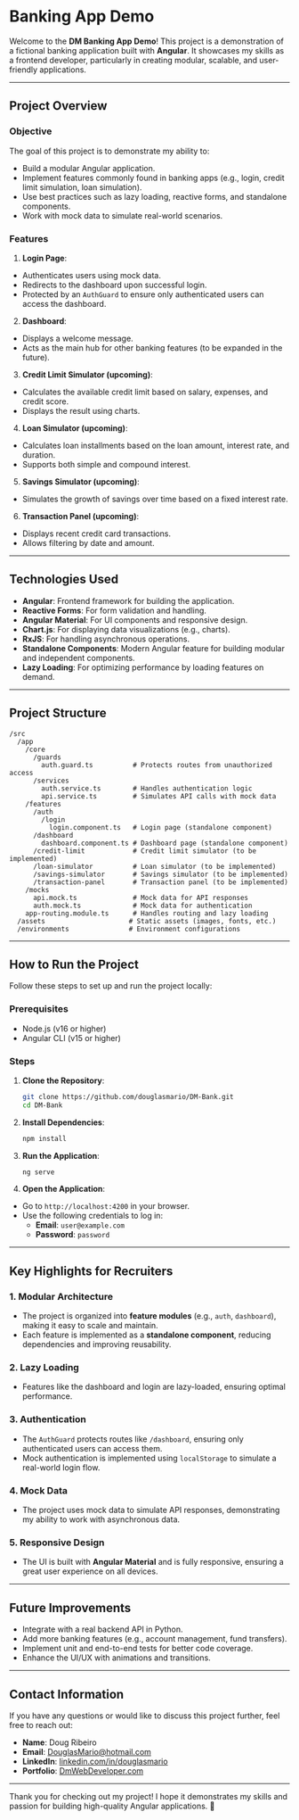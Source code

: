 # **Banking App Demo**

Welcome to the **DM Banking App Demo**! This project is a demonstration of a fictional banking application built with **Angular**. It showcases my skills as a frontend developer, particularly in creating modular, scalable, and user-friendly applications.

---

## **Project Overview**

### **Objective**
The goal of this project is to demonstrate my ability to:
- Build a modular Angular application.
- Implement features commonly found in banking apps (e.g., login, credit limit simulation, loan simulation).
- Use best practices such as lazy loading, reactive forms, and standalone components.
- Work with mock data to simulate real-world scenarios.

### **Features**
1. **Login Page**:
  - Authenticates users using mock data.
  - Redirects to the dashboard upon successful login.
  - Protected by an `AuthGuard` to ensure only authenticated users can access the dashboard.

2. **Dashboard**:
  - Displays a welcome message.
  - Acts as the main hub for other banking features (to be expanded in the future).

3. **Credit Limit Simulator (upcoming)**:
  - Calculates the available credit limit based on salary, expenses, and credit score.
  - Displays the result using charts.

4. **Loan Simulator (upcoming)**:
  - Calculates loan installments based on the loan amount, interest rate, and duration.
  - Supports both simple and compound interest.

5. **Savings Simulator (upcoming)**:
  - Simulates the growth of savings over time based on a fixed interest rate.

6. **Transaction Panel (upcoming)**:
  - Displays recent credit card transactions.
  - Allows filtering by date and amount.

---

## **Technologies Used**
- **Angular**: Frontend framework for building the application.
- **Reactive Forms**: For form validation and handling.
- **Angular Material**: For UI components and responsive design.
- **Chart.js**: For displaying data visualizations (e.g., charts).
- **RxJS**: For handling asynchronous operations.
- **Standalone Components**: Modern Angular feature for building modular and independent components.
- **Lazy Loading**: For optimizing performance by loading features on demand.

---

## **Project Structure**

```
/src
  /app
    /core
      /guards
        auth.guard.ts          # Protects routes from unauthorized access
      /services
        auth.service.ts        # Handles authentication logic
        api.service.ts         # Simulates API calls with mock data
    /features
      /auth
        /login
          login.component.ts   # Login page (standalone component)
      /dashboard
        dashboard.component.ts # Dashboard page (standalone component)
      /credit-limit            # Credit limit simulator (to be implemented)
      /loan-simulator          # Loan simulator (to be implemented)
      /savings-simulator       # Savings simulator (to be implemented)
      /transaction-panel       # Transaction panel (to be implemented)
    /mocks
      api.mock.ts              # Mock data for API responses
      auth.mock.ts             # Mock data for authentication
    app-routing.module.ts      # Handles routing and lazy loading
  /assets                     # Static assets (images, fonts, etc.)
  /environments               # Environment configurations
```

---

## **How to Run the Project**

Follow these steps to set up and run the project locally:

### **Prerequisites**
- Node.js (v16 or higher)
- Angular CLI (v15 or higher)

### **Steps**
1. **Clone the Repository**:
   ```bash
   git clone https://github.com/douglasmario/DM-Bank.git
   cd DM-Bank
   ```

2. **Install Dependencies**:
   ```bash
   npm install
   ```

3. **Run the Application**:
   ```bash
   ng serve
   ```

4. **Open the Application**:
  - Go to `http://localhost:4200` in your browser.
  - Use the following credentials to log in:
    - **Email**: `user@example.com`
    - **Password**: `password`

---

## **Key Highlights for Recruiters**

### **1. Modular Architecture**
- The project is organized into **feature modules** (e.g., `auth`, `dashboard`), making it easy to scale and maintain.
- Each feature is implemented as a **standalone component**, reducing dependencies and improving reusability.

### **2. Lazy Loading**
- Features like the dashboard and login are lazy-loaded, ensuring optimal performance.

### **3. Authentication**
- The `AuthGuard` protects routes like `/dashboard`, ensuring only authenticated users can access them.
- Mock authentication is implemented using `localStorage` to simulate a real-world login flow.

### **4. Mock Data**
- The project uses mock data to simulate API responses, demonstrating my ability to work with asynchronous data.

### **5. Responsive Design**
- The UI is built with **Angular Material** and is fully responsive, ensuring a great user experience on all devices.

---

## **Future Improvements**
- Integrate with a real backend API in Python.
- Add more banking features (e.g., account management, fund transfers).
- Implement unit and end-to-end tests for better code coverage.
- Enhance the UI/UX with animations and transitions.

---

## **Contact Information**

If you have any questions or would like to discuss this project further, feel free to reach out:

- **Name**: Doug Ribeiro
- **Email**: [DouglasMario@hotmail.com](mailto:douglasmario@hotmail.com)
- **LinkedIn**: [linkedin.com/in/douglasmario](https://www.linkedin.com/in/douglasmario)
- **Portfolio**: [DmWebDeveloper.com](https://dmwebdeveloper.com)
---

Thank you for checking out my project! I hope it demonstrates my skills and passion for building high-quality Angular applications. 🚀
